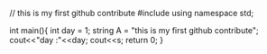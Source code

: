 // this is my first github contribute
#include<iostream>
using namespace std;

int main(){
    int day = 1;
string A = "this is my first github contribute";
cout<<"day :"<<day; 
cout<<s;
return 0;
}
